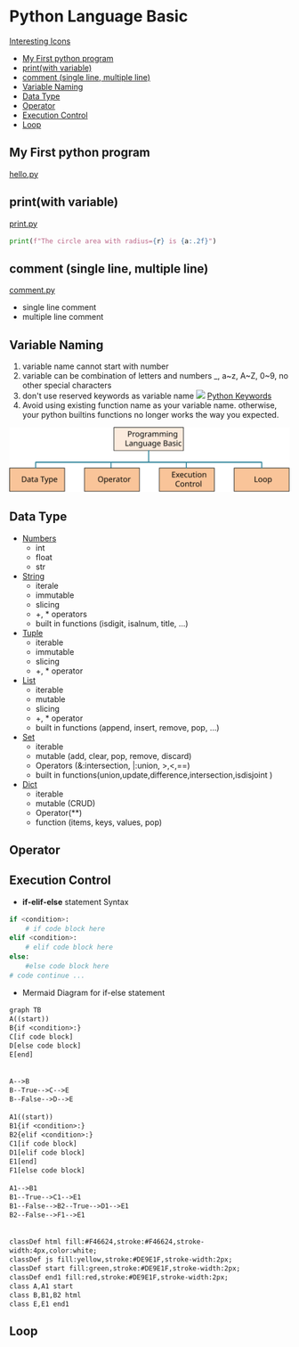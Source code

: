 <h1> Python Language Basic </h1>

[Interesting Icons](myIcons.md)

- [My First python program](#my-first-python-program)
- [print(with variable)](#printwith-variable)
- [comment (single line, multiple line)](#comment-single-line-multiple-line)
- [Variable Naming](#variable-naming)
- [Data Type](#data-type)
- [Operator](#operator)
- [Execution Control](#execution-control)
- [Loop](#loop)


## My First python program
[hello.py](../src/hello.py)

## print(with variable)
[print.py](../src/print.py)
```py
print(f"The circle area with radius={r} is {a:.2f}")
```

## comment (single line, multiple line)
[comment.py](../src/comment.py)
* single line comment
* multiple line comment

## Variable Naming
1. variable name cannot start with number
2. variable can be combination of letters and numbers _, a~z, A~Z, 0~9, no other special characters
3. don't use reserved keywords as variable name
![](images/pythonKeywords.png)
[Python Keywords](https://realpython.com/python-keywords/#:~:text=%20Python%20Keywords%20and%20Their%20Usage%20%201,are%20used%20for%20control%20flow%3A%20if%2C...%20More%20)
4. Avoid using existing function name as your variable name.
otherwise, your python builtins functions no longer works the way you expected.

![](images/LanguageBasics.svg)

## Data Type
* [Numbers](../src/number.py)
    - int
    - float
    - str
* [String](../src/string.py)
    - iterale
    - immutable
    - slicing
    - +, * operators
    - built in functions (isdigit, isalnum, title, ...)
* [Tuple](../src/tuple.py)
    - iterable
    - immutable
    - slicing
    - +, * operator
* [List](../src/list.py)
    - iterable
    - mutable
    - slicing
    - +, * operator
    - built in functions (append, insert, remove, pop, ...)
* [Set](../src/set.py)
    - iterable
    - mutable (add, clear, pop, remove, discard)
    - Operators (&:intersection, |:union, >,<,==)
    - built in functions(union,update,difference,intersection,isdisjoint )
* [Dict](../src/dictionary.py)
    - iterable
    - mutable (CRUD)
    - Operator(**)
    - function (items, keys, values, pop)
  
## Operator 


## Execution Control
* **if-elif-else** statement Syntax
```py
if <condition>:
    # if code block here
elif <condition>:
    # elif code block here
else:
    #else code block here
# code continue ...
```
* Mermaid Diagram for if-else statement
```mermaid
graph TB
A((start))
B{if <condition>:}
C[if code block]
D[else code block]
E[end]


A-->B
B--True-->C-->E
B--False-->D-->E

A1((start))
B1{if <condition>:}
B2{elif <condition>:}
C1[if code block]
D1[elif code block]
E1[end]
F1[else code block]

A1-->B1
B1--True-->C1-->E1
B1--False-->B2--True-->D1-->E1
B2--False-->F1-->E1


classDef html fill:#F46624,stroke:#F46624,stroke-width:4px,color:white;
classDef js fill:yellow,stroke:#DE9E1F,stroke-width:2px;
classDef start fill:green,stroke:#DE9E1F,stroke-width:2px;
classDef end1 fill:red,stroke:#DE9E1F,stroke-width:2px;
class A,A1 start
class B,B1,B2 html
class E,E1 end1
```

## Loop